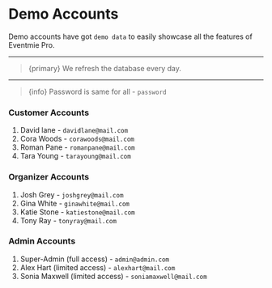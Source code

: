 # Demo Accounts

Demo accounts have got `demo data` to easily showcase all the features of Eventmie Pro.

---
 
>{primary} We refresh the database every day.

---

> {info} Password is same for all - `password`

### Customer Accounts

1. David lane         - `davidlane@mail.com`
2. Cora Woods         - `corawoods@mail.com`
3. Roman Pane         - `romanpane@mail.com`
4. Tara Young         - `tarayoung@mail.com`

### Organizer Accounts

1. Josh Grey          - `joshgrey@mail.com`
2. Gina White         - `ginawhite@mail.com`
3. Katie Stone        - `katiestone@mail.com`
4. Tony Ray           - `tonyray@mail.com`


### Admin Accounts

1. Super-Admin (full access)        - `admin@admin.com`
2. Alex Hart (limited access)       - `alexhart@mail.com`
3. Sonia Maxwell (limited access)   - `soniamaxwell@mail.com`